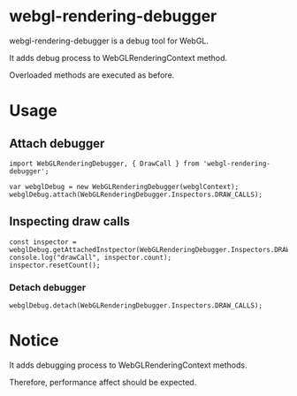 # webgl-rendering-debugger

webgl-rendering-debugger is a debug tool for WebGL.

It adds debug process to WebGLRenderingContext method.

Overloaded methods are executed as before.

# Usage

## Attach debugger
```
import WebGLRenderingDebugger, { DrawCall } from 'webgl-rendering-debugger';

var webglDebug = new WebGLRenderingDebugger(webglContext);
webglDebug.attach(WebGLRenderingDebugger.Inspectors.DRAW_CALLS);
```


## Inspecting draw calls
```
const inspector = webglDebug.getAttachedInstpector(WebGLRenderingDebugger.Inspectors.DRAW_CALLS);
console.log("drawCall", inspector.count);
inspector.resetCount();
```

### Detach debugger
```
webglDebug.detach(WebGLRenderingDebugger.Inspectors.DRAW_CALLS);
```

# Notice

It adds debugging process to WebGLRenderingContext methods.

Therefore, performance affect should be expected.
